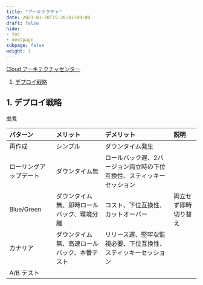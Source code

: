 ```yaml
---
title: "アーキテクチャ"
date: 2021-01-30T15:26:01+09:00
draft: false
hide:
- toc
- nextpage
subpage: false
weight: 1
---
```


[Cloud アーキテクチャセンター](https://cloud.google.com/architecture?hl=ja)

1. [デプロイ戦略](#1-デプロイ戦略)

<!--more-->

## 1. デプロイ戦略

[参考](https://cloud.google.com/architecture/application-deployment-and-testing-strategies?hl=ja)

|パターン|メリット|デメリット|説明|
|:---|:---|:---|:---|
|再作成|シンプル|ダウンタイム発生||
|ローリングアップデート|ダウンタイム無|ロールバック遅、2バージョン両立時の下位互換性、スティッキーセッション||
|Blue/Green|ダウンタイム無、即時ロールバック、環境分離|コスト、下位互換性、カットオーバー|両立せず即時切り替え|
|カナリア|ダウンタイム無、高速ロールバック、本番テスト|リリース遅、堅牢な監視必要、下位互換性、スティッキーセッション||
|A/B テスト||||